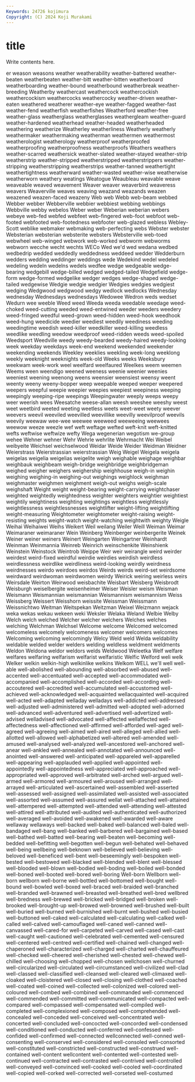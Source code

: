 ```yaml
---
Keywords: 24726 kojimura
Copyright: (C) 2024 Koji Murakami
---
```


# title

Write contents here.



er weason weasons
weather weatherability weather-battered weather-beaten weatherbeaten weather-bitt weather-bitten weatherboard weatherboarding weather-bound
weatherbound weatherbreak weather-breeding Weatherby weathercast weathercock weathercockish weathercockism weathercocks weathercocky
weather-driven weather-eaten weathered weatherer weather-eye weather-fagged weather-fast weather-fend weatherfish weatherfishes
Weatherford weather-free weather-glass weatherglass weatherglasses weathergleam weather-guard weather-hardened weatherhead weather-headed
weatherheaded weathering weatherize Weatherley weatherliness Weatherly weatherly weathermaker weathermaking weatherman
weathermen weathermost weatherologist weatherology weatherproof weatherproofed weatherproofing weatherproofness weatherproofs Weathers
weathers weather-scarred weathersick weather-slated weather-stayed weather-strip weatherstrip weather-stripped weatherstripped weatherstrippers
weather-stripping weatherstripping weatherstrips weather-tanned weathertight weathertightness weatherward weather-wasted weather-wise weatherwise
weatherworn weathery weatings Weatogue Weaubleau weavable weave weaveable weaved weavement
Weaver weaver weaverbird weaveress weavers Weaverville weaves weaving weazand weazands
weazen weazened weazen-faced weazeny Web web Webb web-beam webbed Webber
webber Webberville webbier webbiest webbing webbings Webbville webby webelos Weber
weber Weberian weberian webers webeye web-fed webfed webfeet web-fingered web-foot
webfoot web-footed webfooted web-footedness webfooter web-glazed webless Webley-Scott weblike webmaker
webmaking web-perfecting webs Webster webster Websterian websterian websterite websters Websterville
web-toed webwheel web-winged webwork web-worked webworm webworms webworn wecche wecht
wechts WECo Wed we'd wed wedana wedbed wedbedrip wedded weddedly
weddedness weddeed wedder Wedderburn wedders wedding weddinger weddings wede Wedekind
wedel wedeled wedeling wedeln wedelns wedels wedfee wedge wedgeable wedge-bearing
wedgebill wedge-billed wedged wedged-tailed Wedgefield wedge-form wedge-formed wedgelike wedger wedges
wedge-shaped wedge-tailed wedgewise Wedgie wedgie wedgier Wedgies wedgies wedgiest wedging
Wedgwood wedgwood wedgy wedlock wedlocks Wednesday wednesday Wednesdays wednesdays Wedowee
Wedron weds wedset Wedurn wee weeble Weed weed Weeda weeda
weedable weedage weed-choked weed-cutting weeded weed-entwined weeder weeders weedery weed-fringed
weedful weed-grown weed-hidden weed-hook weedhook weed-hung weedicide weedier weediest weedily
weediness weeding weedingtime weedish weed-killer weedkiller weed-killing weedless weedlike weedling
weedow weedproof weed-ridden weeds weed-spoiled Weedsport Weedville weedy weedy-bearded weedy-haired
weedy-looking week weekday weekdays week-end weekend weekended weekender weekending weekends
Weekley weeklies weekling week-long weeklong weekly weeknight weeknights week-old Weeks
weeks Weeksbury weekwam week-work weel weelfard weelfaured Weelkes weem weemen
Weems ween weendigo weened weeness weenie weenier weenies weeniest weening
weenong weens weensier weensiest weensy weent weenty weeny weeny-bopper weep
weepable weeped weeper weepered weepers weepful weepie weepier weepies weepiest
weepiness weeping weepingly weeping-ripe weepings Weepingwater weeply weeps weepy weer
weerish wees Weesatche weese-allan weesh weeshee weeshy weest weet weetbird
weeted weeting weetless weets weet-weet weety weever weevers weevil weeviled
weevilled weevillike weevilly weevilproof weevils weevily weewaw wee-wee weewee weeweed
weeweeing weewees weewow weeze weezle wef weft weftage wefted weft-knit
weft-knitted wefts weftwise weftwize wefty Wega wegenerian wegotism we-group wehee
Wehner wehner Wehr Wehrle wehrlite Wehrmacht Wei Weibel weibyeite Weichsel
weichselwood Weidar Weide Weider Weidman Weidner Weierstrass Weierstrassian weierstrassian Weig
Weigel Weigela weigela weigelas weigelia weigelias weigelite weigh weighable weighage
weighbar weighbauk weighbeam weigh-bridge weighbridge weighbridgeman weighed weigher weighers weighership
weighhouse weigh-in weighin weighing weighing-in weighing-out weighings weighlock weighman weighmaster
weighmen weighment weigh-out weighs weigh-scale weighshaft Weight weight weight-bearing weight-carrying
weightchaser weighted weightedly weightedness weighter weighters weightier weightiest weightily weightiness
weighting weightings weightless weightlessly weightlessness weightlessnesses weightlifter weight-lifting weightlifting weight-measuring
Weightometer weightometer weight-raising weight-resisting weights weight-watch weight-watching weightwith weighty Weigle
Weihai Weihaiwei Weihs Weikert Weil weilang Weiler Weill Weiman Weimar
Weimaraner weimaraner Wein Weinberg Weinberger weinbergerite Weinek Weiner weiner weiners
Weinert Weingarten Weingartner Weinhardt Weinman Weinmannia Weinreb Weinrich weinschenkite Weinshienk
Weinstein Weinstock Weintrob Weippe Weir weir weirangle weird weirder weirdest
weird-fixed weirdful weirdie weirdies weirdish weirdless weirdlessness weirdlike weirdliness weird-looking
weirdly weirdness weirdnesses weirdo weirdoes weirdos Weirds weirds weird-set weirdsome
weirdward weirdwoman weirdwomen weirdy Weirick weiring weirless weirs Weirsdale Weirton
Weirwood weisbachite Weisbart Weisberg Weisbrodt Weisburgh weiselbergite weisenheimer Weiser Weisler
weism Weisman Weismann Weismannian weismannian Weismannism weismannism Weiss Weissberg Weissert
Weisshorn weissite Weissman Weissmann Weissnichtwo Weitman Weitspekan Weitzman Weixel Weizmann
wejack weka wekas wekau wekeen weki Weksler Welaka Weland Welbie
Welby Welch welch welched Welcher welcher welchers Welches welches welching
Welchman Welchsel Welcome welcome Welcomed welcomed welcomeless welcomely welcomeness welcomer
welcomers welcomes Welcoming welcoming welcomingly Welcy Weld weld Welda weldability
weldable welded welder welders welding weldless weldment weldments Weldon Weldona
weldor weldors welds Weldwood Weleetka Welf welfare welfares welfaring welfarism
welfarist welfaristic Welfic Welford weli welk Welker welkin welkin-high welkinlike
welkins Welkom WELL we'll well well-able well-abolished well-abounding well-absorbed well-abused
well-accented well-accentuated well-accepted well-accommodated well-accompanied well-accomplished well-accorded well-according well-accoutered well-accredited
well-accumulated well-accustomed well-achieved well-acknowledged well-acquainted wellacquainted well-acquired well-acted well-adapted welladay
welladays well-addicted well-addressed well-adjusted well-administered well-admitted well-adopted well-adorned well-advanced well-adventured
well-advertised well-advertized well-advised welladvised well-advocated well-affected wellaffected well-affectedness well-affectioned well-affirmed
well-afforded well-aged well-agreed well-agreeing well-aimed well-aired well-alleged well-allied well-allotted well-allowed
well-alphabetized well-altered well-amended well-amused well-analysed well-analyzed well-ancestored well-anchored well-anear well-ankled
well-annealed well-annotated well-announced well-anointed well-answered well-anticipated well-appareled well-apparelled well-appearing well-applauded
well-applied well-appointed well-appointedly well-appointedness well-appreciated well-approached well-appropriated well-approved well-arbitrated well-arched
well-argued well-armed well-armored well-armoured well-aroused well-arranged well-arrayed well-articulated well-ascertained well-assembled
well-asserted well-assessed well-assigned well-assimilated well-assisted well-associated well-assorted well-assumed well-assured wellat
well-attached well-attained well-attempered well-attempted well-attended well-attending well-attested well-attired well-attributed well-audited
well-authenticated well-authorized well-averaged well-avoided well-awakened well-awarded well-aware wellaway wellaways well-backed
well-baked well-balanced well-baled well-bandaged well-bang well-banked well-barbered well-bargained well-based well-bathed
well-batted well-bearing well-beaten well-becoming well-bedded well-befitting well-begotten well-begun well-behated well-behaved
well-being wellbeing well-beknown well-believed well-believing well-beloved well-beneficed well-bent well-beseemingly well-bespoken
well-bested well-bestowed well-blacked well-blended well-blent well-blessed well-blooded well-blown well-bodied well-boding
well-boiled well-bonded well-boned well-booted well-bored well-boring Well-born Wellborn well-born wellborn
well-borne well-bottled well-bottomed well-bought well-bound well-bowled well-boxed well-braced well-braided well-branched
well-branded well-brawned well-breasted well-breathed well-bred wellbred well-bredness well-brewed well-bricked well-bridged
well-broken well-brooked well-brought-up well-browed well-browned well-brushed well-built well-buried well-burned well-burnished
well-burnt well-bushed well-busied well-buttoned well-caked well-calculated well-calculating well-calked well-called well-calved
well-camouflaged well-caned well-canned well-canvassed well-cared-for well-carpeted well-carved well-cased well-cast well-caught
well-cautioned well-celebrated well-cemented well-censured well-centered well-centred well-certified well-chained well-changed well-chaperoned
well-characterized well-charged well-charted well-chauffeured well-checked well-cheered well-cherished well-chested well-chewed well-chilled
well-choosing well-chopped well-chosen wellchosen well-churned well-circularized well-circulated well-circumstanced well-civilized well-clad
well-classed well-classified well-cleansed well-cleared well-climaxed well-cloaked well-cloistered well-closed well-closing well-clothed
well-coached well-coated well-coined well-collected well-colonized well-colored well-coloured well-combed well-combined well-commanded
well-commenced well-commended well-committed well-communicated well-compacted well-compared well-compassed well-compensated well-compiled well-completed
well-complexioned well-composed well-comprehended well-concealed well-conceded well-conceived well-concentrated well-concerted well-concluded well-concocted
well-concorded well-condensed well-conditioned well-conducted well-conferred well-confessed well-confided well-confirmed well-connected wellconnected
well-conned well-consenting well-conserved well-considered well-consoled well-consorted well-constituted well-constricted well-constructed well-construed
well-contained well-content wellcontent well-contented well-contested well-continued well-contracted well-contrasted well-contrived well-controlled
well-conveyed well-convinced well-cooked well-cooled well-coordinated well-copied well-corked well-corrected well-corseted well-costumed
